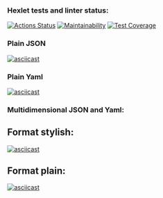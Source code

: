 ### Hexlet tests and linter status:
[![Actions Status](https://github.com/iaminthemiddleofnowhere/php-project-lvl2/workflows/hexlet-check/badge.svg)](https://github.com/iaminthemiddleofnowhere/php-project-lvl2/actions)
[![Maintainability](https://api.codeclimate.com/v1/badges/a7d085801a11542e7369/maintainability)](https://codeclimate.com/github/iaminthemiddleofnowhere/php-project-lvl2/maintainability)
[![Test Coverage](https://api.codeclimate.com/v1/badges/a7d085801a11542e7369/test_coverage)](https://codeclimate.com/github/iaminthemiddleofnowhere/php-project-lvl2/test_coverage)

### Plain JSON
[![asciicast](https://asciinema.org/a/xQ2AsrXInXyUbkhCHgzjFL6zY.svg)](https://asciinema.org/a/xQ2AsrXInXyUbkhCHgzjFL6zY)

### Plain Yaml
[![asciicast](https://asciinema.org/a/3pAS1adsnfKeae2W5tLITjlxY.svg)](https://asciinema.org/a/3pAS1adsnfKeae2W5tLITjlxY)

### Multidimensional JSON and Yaml:

## Format stylish:
[![asciicast](https://asciinema.org/a/g42851kUVnPi5PN9b6h1Ch4Po.svg)](https://asciinema.org/a/g42851kUVnPi5PN9b6h1Ch4Po)

## Format plain:
[![asciicast](https://asciinema.org/a/hJNaw91IeWHfQwnN8j18qwXp4.svg)](https://asciinema.org/a/hJNaw91IeWHfQwnN8j18qwXp4)